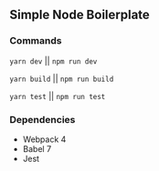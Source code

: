 ## Simple Node Boilerplate

### Commands


`yarn dev` || `npm run dev`

`yarn build` || `npm run build`

`yarn test` || `npm run test`


### Dependencies

 - Webpack 4 
 - Babel 7 
 - Jest
